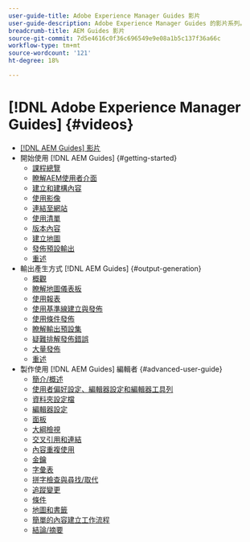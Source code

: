 ```yaml
---
user-guide-title: Adobe Experience Manager Guides 影片
user-guide-description: Adobe Experience Manager Guides 的影片系列。
breadcrumb-title: AEM Guides 影片
source-git-commit: 7d5e4616c0f36c696549e9e08a1b5c137f36a66c
workflow-type: tm+mt
source-wordcount: '121'
ht-degree: 18%

---
```



# [!DNL Adobe Experience Manager Guides] {#videos}

+ [[!DNL AEM Guides] 影片](overview.md)
+ 開始使用 [!DNL AEM Guides] {#getting-started}
   + [課程總覽](./course-1/overview.md)
   + [瞭解AEM使用者介面](./course-1/understanding-the-aem-user-interface.md)
   + [建立和建構內容](./course-1/creating-and-structuring-content.md)
   + [使用影像](./course-1/working-with-images.md)
   + [連結至網站](./course-1/linking-to-websites.md)
   + [使用清單](./course-1/working-with-lists.md)
   + [版本內容](./course-1/versioning-content.md)
   + [建立地圖](./course-1/creating-a-map.md)
   + [發佈預設輸出](./course-1/publishing-default-output.md)
   + [重述](./course-1/recap.md)
+ 輸出產生方式 [!DNL AEM Guides] {#output-generation}
   + [概觀](./course-2/overview.md)
   + [瞭解地圖儀表板](./course-2/introduction-to-the-map-dashboard.md)
   + [使用報表](./course-2/working-with-reports.md)
   + [使用基準線建立與發佈](./course-2/creating-and-publishing-with-baselines.md)
   + [使用條件發佈](./course-2/publishing-with-conditions.md)
   + [瞭解輸出預設集](./course-2/output-presets.md)
   + [疑難排解發佈錯誤](./course-2/troubleshooting-publishing-errors.md)
   + [大量發佈](./course-2/bulk-publishing.md)
   + [重述](./course-2/recap.md)
+ 製作使用 [!DNL AEM Guides] 編輯者 {#advanced-user-guide}
   + [簡介/概述](./course-3/overview.md)
   + [使用者偏好設定、編輯器設定和編輯器工具列](./course-3/user-settings-preferences-toolbars.md)
   + [資料夾設定檔](./course-3/folder-profiles.md)
   + [編輯器設定](./course-3/editor-configuration.md)
   + [面板](./course-3/panels.md)
   + [大綱檢視](./course-3/outline-view.md)
   + [交叉引用和連結](./course-3/cross-references-and-links.md)
   + [內容重複使用](./course-3/content-reuse.md)
   + [金鑰](./course-3/keys.md)
   + [字彙表](./course-3/glossary.md)
   + [拼字檢查與尋找/取代](./course-3/spell-check.md)
   + [追蹤變更](./course-3/track-changes.md)
   + [條件](./course-3/conditions.md)
   + [地圖和書籤](./course-3/maps-and-bookmaps.md)
   + [簡單的內容建立工作流程](./course-3/simple-content-creation-workflows.md)
   + [結論/摘要](./course-3/recap.md)
